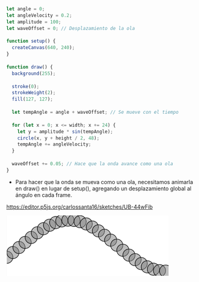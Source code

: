 ``` js
let angle = 0;
let angleVelocity = 0.2;
let amplitude = 100;
let waveOffset = 0; // Desplazamiento de la ola

function setup() {
  createCanvas(640, 240);
}

function draw() {
  background(255);

  stroke(0);
  strokeWeight(2);
  fill(127, 127);

  let tempAngle = angle + waveOffset; // Se mueve con el tiempo

  for (let x = 0; x <= width; x += 24) {
    let y = amplitude * sin(tempAngle);
    circle(x, y + height / 2, 48);
    tempAngle += angleVelocity;
  }

  waveOffset += 0.05; // Hace que la onda avance como una ola
}
```
* Para hacer que la onda se mueva como una ola, necesitamos animarla en draw() en lugar de setup(), agregando un desplazamiento global al ángulo en cada frame.

https://editor.p5js.org/carlossanta16/sketches/UB-44wFib

![Wave](../../../../assets/Wave.png)

